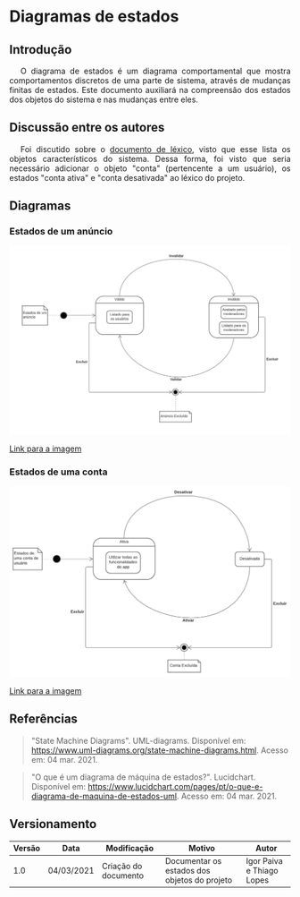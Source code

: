 # Diagramas de estados

## Introdução

<p style="text-indent: 20px; text-align: justify">
O diagrama de estados é um diagrama comportamental que mostra comportamentos discretos de uma parte de sistema, através de mudanças finitas de estados. Este documento auxiliará na compreensão dos estados dos objetos do sistema e nas mudanças entre eles.
</p>

## Discussão entre os autores

<p style="text-indent: 20px; text-align: justify">
Foi discutido sobre o <a href="../../../../desenho/base/1.1/lexico/">documento de léxico</a>, visto que esse lista os objetos característicos do sistema. Dessa forma, foi visto que seria necessário adicionar o objeto "conta" (pertencente a um usuário), os estados "conta ativa" e "conta desativada" ao léxico do projeto.
</p>

## Diagramas

### Estados de um anúncio

![Diagrama de estado de um anúncio](../../../assets/diagramas_estados/anuncio.png)

<a href="https://drive.google.com/file/d/1LwM7ArpFO7gMIzwc-FQl7OL3FlMuQNpY/view?usp=sharing" target="_blank" rel="noopener">Link para a imagem</a>

### Estados de uma conta

![Diagrama de estado de um usuário](../../../assets/diagramas_estados/conta_usuario.png)

<a href="https://drive.google.com/file/d/1ymASm8SGyDbJvkVIgiXMNRS6dB91OjyW/view?usp=sharing" target="_blank" rel="noopener">Link para a imagem</a>

## Referências

>"State Machine Diagrams". UML-diagrams. Disponível em: https://www.uml-diagrams.org/state-machine-diagrams.html. Acesso em: 04 mar. 2021.

>"O que é um diagrama de máquina de estados?". Lucidchart. Disponível em: https://www.lucidchart.com/pages/pt/o-que-e-diagrama-de-maquina-de-estados-uml. Acesso em: 04 mar. 2021.

## Versionamento
 Versão | Data       | Modificação                    | Motivo | Autor         |
| ------ | ---------- | -------------------------------| ------ | ------------- |
| 1.0 | 04/03/2021 | Criação do documento | Documentar os estados dos objetos do projeto | Igor Paiva e Thiago Lopes |

